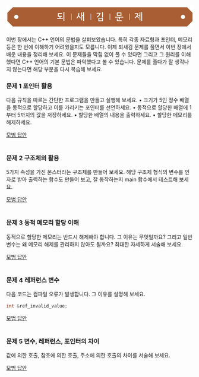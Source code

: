 ![](../../images/exercise_title.png "되새김문제")

이번 장에서는 C++ 언어의 문법을 살펴보았습니다.
특히 각종 자료형과 포인터, 메모리 등은 한 번에 이해하기 어려웠을지도 모릅니다.
이제 되새김 문제를 풀면서 이번 장에서 배운 내용을 정리해 보세요.
이 문제들을 막힘 없이 풀 수 있다면 그리고 그 원리를 이해했다면 C++ 언어의 기본 문법은 파악했다고 볼 수 있습니다.
문제를 풀다가 잘 생각나지 않는다면 해당 부분을 다시 복습해 보세요.

### 문제 1 포인터 활용
다음 규칙을 따르는 간단한 프로그램을 만들고 실행해 보세요.
• 크기가 5인 정수 배열을 동적으로 할당하고 이를 가리키는 포인터를 선언하세요.
• 동적으로 할당한 배열에 1부터 5까지의 값을 저장하세요.
• 할당한 배열의 내용을 출력하세요.
• 할당한 메모리를 해제하세요.

[모범 답안](https://github.com/mystous/DoItCPP/tree/main/exercise/ch03/solution_01.md "문제 1번 정답")
<br /><br />

### 문제 2 구조체의 활용
5가지 속성을 가진 몬스터라는 구조체를 만들어 보세요. 
해당 구조체 형식의 변수를 인자로 받아 출력하는 함수도 만들어 보고, 잘 동작하는지 main 함수에서 테스트해 보세요.

[모범 답안](https://github.com/mystous/DoItCPP/tree/main/exercise/ch03/solution_02.md "문제 2번 정답")
<br /><br />

### 문제 3 동적 메모리 할당 이해
동적으로 할당한 메모리는 반드시 해제해야 합니다. 그 이유는 무엇일까요? 
그리고 일반 변수는 왜 메모리 해제를 관리하지 않아도 될까요?
최대한 자세하게 서술해 보세요.

[모범 답안](https://github.com/mystous/DoItCPP/tree/main/exercise/ch03/solution_03.md "문제 3번 정답")
<br /><br />

### 문제 4 레퍼런스 변수
다음 코드는 컴파일 오류가 발생합니다. 그 이유를 설명해 보세요. 
```cpp
int &ref_invalid_value;
```
[모범 답안](https://github.com/mystous/DoItCPP/tree/main/exercise/ch03/solution_04.md "문제 4번 정답")
<br /><br />

### 문제 5 변수, 레퍼런스, 포인터의 차이
값에 의한 호출, 참조에 의한 호출, 주소에 의한 호출의 차이를 서술해 보세요.

[모범 답안](https://github.com/mystous/DoItCPP/tree/main/exercise/ch03/solution_05.md "문제 5번 정답")

